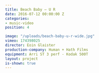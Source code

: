 ```yaml
---
title: Beach Baby — U R
date: 2016-07-12 00:00:00 Z
categories:
- music-video
position: 4

image: "/uploads/beach-baby-u-r-wide.jpg"
vimeo: 174398025
director: Eoin Glaister
production-company: Human + Hath Films
equipment: Arri ST 3 perf - Kodak 500T
layout: project
is-shown: true
---
```


